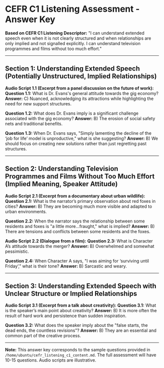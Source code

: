 # CEFR C1 Listening Assessment - Answer Key

**Based on CEFR C1 Listening Descriptor:** "I can understand extended speech even when it is not clearly structured and when relationships are only implied and not signalled explicitly. I can understand television programmes and films without too much effort."

---

## Section 1: Understanding Extended Speech (Potentially Unstructured, Implied Relationships)

**Audio Script 1.1 (Excerpt from a panel discussion on the future of work):**
**Question 1.1:** What is Dr. Evans's general attitude towards the gig economy?
   **Answer:** C) Nuanced, acknowledging its attractions while highlighting the need for new support structures.

**Question 1.2:** What does Dr. Evans imply is a significant challenge associated with the gig economy?
   **Answer:** B) The erosion of social safety nets and traditional benefits.

**Question 1.3:** When Dr. Evans says, "Simply lamenting the decline of the ‘job for life’ model is unproductive," what is she suggesting?
   **Answer:** B) We should focus on creating new solutions rather than just regretting past structures.

---

## Section 2: Understanding Television Programmes and Films Without Too Much Effort (Implied Meaning, Speaker Attitude)

**Audio Script 2.1 (Excerpt from a documentary about urban wildlife):**
**Question 2.1:** What is the narrator’s primary observation about red foxes in cities?
   **Answer:** B) They are becoming much more visible and adapted to urban environments.

**Question 2.2:** When the narrator says the relationship between some residents and foxes is "a little more…fraught," what is implied?
   **Answer:** B) There are tensions and conflicts between some residents and the foxes.

**Audio Script 2.2 (Dialogue from a film):**
**Question 2.3:** What is Character A’s attitude towards the merger?
   **Answer:** B) Overwhelmed and somewhat pessimistic.

**Question 2.4:** When Character A says, "I was aiming for ‘surviving until Friday’," what is their tone?
   **Answer:** B) Sarcastic and weary.

---

## Section 3: Understanding Extended Speech with Unclear Structure or Implied Relationships

**Audio Script 3.1 (Excerpt from a talk about creativity):**
**Question 3.1:** What is the speaker’s main point about creativity?
   **Answer:** B) It is more often the result of hard work and persistence than sudden inspiration.

**Question 3.2:** What does the speaker imply about the "false starts, the dead ends, the countless revisions"?
   **Answer:** B) They are an essential and common part of the creative process.

---

**Note:** This answer key corresponds to the sample questions provided in `/home/ubuntu/cefr_listening_c1_content.md`. The full assessment will have 10-15 questions. Audio scripts are illustrative.

